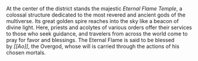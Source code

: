 At the center of the district stands the majestic _Eternal Flame Temple_, a colossal structure dedicated to the most revered and ancient gods of the multiverse. Its great golden spire reaches into the sky like a beacon of divine light. Here, priests and acolytes of various orders offer their services to those who seek guidance, and travelers from across the world come to pray for favor and blessings. The Eternal Flame is said to be blessed by _[[Ao]]_, the Overgod, whose will is carried through the actions of his chosen mortals.
